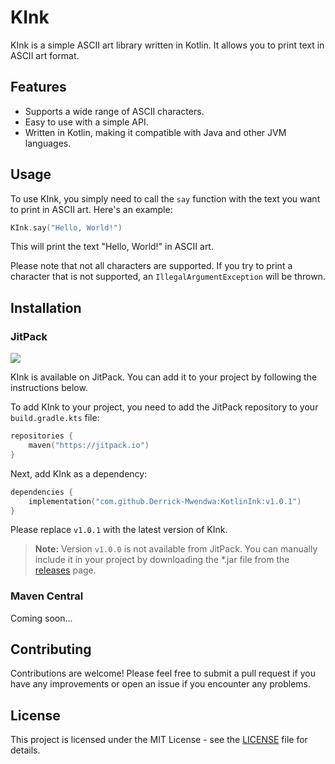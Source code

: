 # KInk

KInk is a simple ASCII art library written in Kotlin. It allows you to print text in ASCII art format.

## Features

- Supports a wide range of ASCII characters.
- Easy to use with a simple API.
- Written in Kotlin, making it compatible with Java and other JVM languages.

## Usage

To use KInk, you simply need to call the `say` function with the text you want to print in ASCII art. Here's an example:

```kotlin
KInk.say("Hello, World!")
```

This will print the text "Hello, World!" in ASCII art.

Please note that not all characters are supported. If you try to print a character that is not supported,
an `IllegalArgumentException` will be thrown.

## Installation

### JitPack

[![](https://jitpack.io/v/Derrick-Mwendwa/KotlinInk.svg)](https://jitpack.io/#Derrick-Mwendwa/KotlinInk)

KInk is available on JitPack. You can add it to your project by following the instructions below.

To add KInk to your project, you need to add the JitPack repository to your `build.gradle.kts` file:

```kotlin
repositories {
    maven("https://jitpack.io")
}
```

Next, add KInk as a dependency:

```kotlin
dependencies {
    implementation("com.github.Derrick-Mwendwa:KotlinInk:v1.0.1")
}
```

Please replace `v1.0.1` with the latest version of KInk.

> **Note:** Version `v1.0.0` is not available from JitPack. You can manually include it in your project by downloading the
> *.jar file from the [releases](https://github.com/Derrick-Mwendwa/KotlinInk/releases/tag/v1.0.0) page.

### Maven Central

Coming soon...

## Contributing

Contributions are welcome! Please feel free to submit a pull request if you have any improvements or open an issue if
you encounter any problems.

## License

This project is licensed under the MIT License - see the [LICENSE](LICENSE) file for details.
